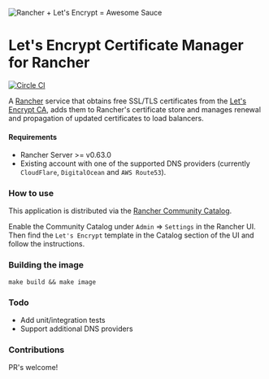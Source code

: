 ![Rancher + Let's Encrypt = Awesome Sauce](https://raw.githubusercontent.com/janeczku/rancher-letsencrypt/master/hero.png)

# Let's Encrypt Certificate Manager for Rancher

[![Circle CI](https://circleci.com/gh/janeczku/rancher-letsencrypt.svg?style=shield&circle-token=cd06c9a78ae3ef7b6c1387067c36360f62d97b7a)](https://circleci.com/gh/janeczku/rancher-letsencrypt)

A [Rancher](http://rancher.com/rancher/) service that obtains free SSL/TLS certificates from the [Let's Encrypt CA](https://letsencrypt.org/), adds them to Rancher's certificate store and manages renewal and propagation of updated certificates to load balancers.

#### Requirements
* Rancher Server >= v0.63.0
* Existing account with one of the supported DNS providers (currently `CloudFlare`, `DigitalOcean` and `AWS Route53`).

### How to use

This application is distributed via the [Rancher Community Catalog](https://github.com/rancher/community-catalog).

Enable the Community Catalog under `Admin` => `Settings` in the Rancher UI.
Then find the `Let's Encrypt` template in the Catalog section of the UI and follow the instructions.

### Building the image

`make build && make image`

### Todo

* Add unit/integration tests
* Support additional DNS providers

### Contributions

PR's welcome!

